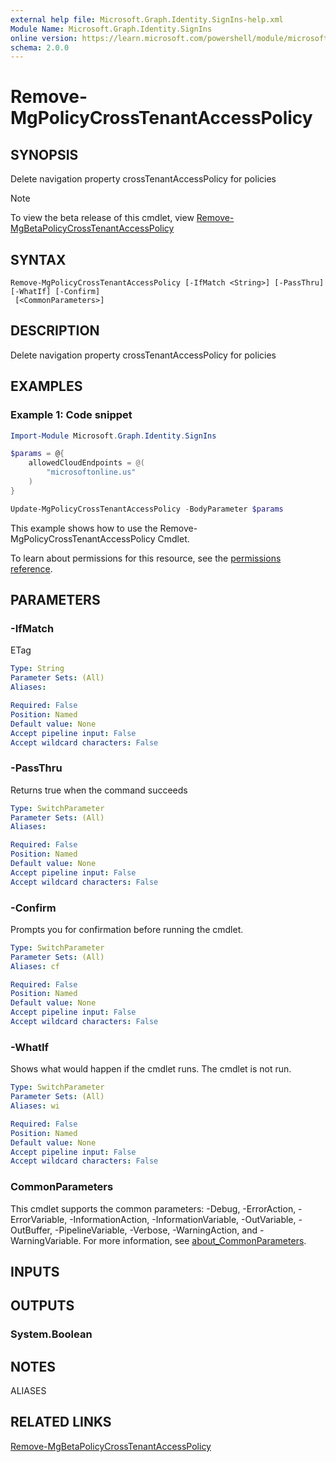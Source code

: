 ```yaml
---
external help file: Microsoft.Graph.Identity.SignIns-help.xml
Module Name: Microsoft.Graph.Identity.SignIns
online version: https://learn.microsoft.com/powershell/module/microsoft.graph.identity.signins/remove-mgpolicycrosstenantaccesspolicy
schema: 2.0.0
---
```


# Remove-MgPolicyCrossTenantAccessPolicy

## SYNOPSIS
Delete navigation property crossTenantAccessPolicy for policies

> [!NOTE]
> To view the beta release of this cmdlet, view [Remove-MgBetaPolicyCrossTenantAccessPolicy](/powershell/module/Microsoft.Graph.Beta.Identity.SignIns/Remove-MgPolicyCrossTenantAccessPolicy?view=graph-powershell-beta)

## SYNTAX

```
Remove-MgPolicyCrossTenantAccessPolicy [-IfMatch <String>] [-PassThru] [-WhatIf] [-Confirm]
 [<CommonParameters>]
```

## DESCRIPTION
Delete navigation property crossTenantAccessPolicy for policies

## EXAMPLES

### Example 1: Code snippet
```powershell
Import-Module Microsoft.Graph.Identity.SignIns

$params = @{
	allowedCloudEndpoints = @(
		"microsoftonline.us"
	)
}

Update-MgPolicyCrossTenantAccessPolicy -BodyParameter $params

```
This example shows how to use the Remove-MgPolicyCrossTenantAccessPolicy Cmdlet.

To learn about permissions for this resource, see the [permissions reference](/graph/permissions-reference).


## PARAMETERS

### -IfMatch
ETag

```yaml
Type: String
Parameter Sets: (All)
Aliases:

Required: False
Position: Named
Default value: None
Accept pipeline input: False
Accept wildcard characters: False
```

### -PassThru
Returns true when the command succeeds

```yaml
Type: SwitchParameter
Parameter Sets: (All)
Aliases:

Required: False
Position: Named
Default value: None
Accept pipeline input: False
Accept wildcard characters: False
```

### -Confirm
Prompts you for confirmation before running the cmdlet.

```yaml
Type: SwitchParameter
Parameter Sets: (All)
Aliases: cf

Required: False
Position: Named
Default value: None
Accept pipeline input: False
Accept wildcard characters: False
```

### -WhatIf
Shows what would happen if the cmdlet runs.
The cmdlet is not run.

```yaml
Type: SwitchParameter
Parameter Sets: (All)
Aliases: wi

Required: False
Position: Named
Default value: None
Accept pipeline input: False
Accept wildcard characters: False
```

### CommonParameters
This cmdlet supports the common parameters: -Debug, -ErrorAction, -ErrorVariable, -InformationAction, -InformationVariable, -OutVariable, -OutBuffer, -PipelineVariable, -Verbose, -WarningAction, and -WarningVariable. For more information, see [about_CommonParameters](http://go.microsoft.com/fwlink/?LinkID=113216).

## INPUTS

## OUTPUTS

### System.Boolean
## NOTES

ALIASES

## RELATED LINKS
[Remove-MgBetaPolicyCrossTenantAccessPolicy](/powershell/module/Microsoft.Graph.Beta.Identity.SignIns/Remove-MgPolicyCrossTenantAccessPolicy?view=graph-powershell-beta)


